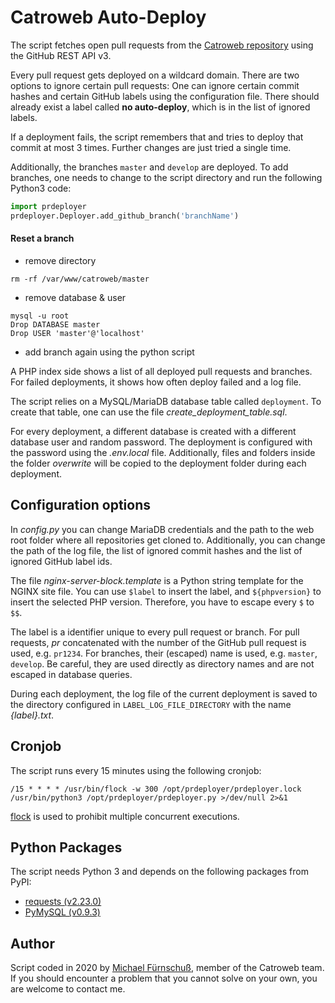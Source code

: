 # Catroweb Auto-Deploy
The script fetches open pull requests from the [Catroweb repository](https://github.com/Catrobat/Catroweb-Symfony) 
using the GitHub REST API v3.

Every pull request gets deployed on a wildcard domain. There are two options to ignore certain pull requests: 
One can ignore certain commit hashes and certain GitHub labels using the configuration file. 
There should already exist a label called **no auto-deploy**, which is in the list of ignored labels.

If a deployment fails, the script remembers that and tries to deploy that commit at most 3 times. 
Further changes are just tried a single time.

Additionally, the branches `master` and `develop` are deployed. 
To add branches, one needs to change to the script directory and run the following Python3 code:
```python
import prdeployer
prdeployer.Deployer.add_github_branch('branchName')
```

#### Reset a branch

- remove directory
```
rm -rf /var/www/catroweb/master
```
- remove database & user
```
mysql -u root
Drop DATABASE master
Drop USER 'master'@'localhost'
```
- add branch again using the python script


A PHP index side shows a list of all deployed pull requests and branches. For failed deployments, 
it shows how often deploy failed and a log file.

The script relies on a MySQL/MariaDB database table called `deployment`. 
To create that table, one can use the file *create_deployment_table.sql*.

For every deployment, a different database is created with a different database user and random password. 
The deployment is configured with the password using the *.env.local* file. 
Additionally, files and folders inside the folder *overwrite* will be copied to the deployment folder during each deployment.

## Configuration options
In _config.py_ you can change MariaDB credentials 
and the path to the web root folder where all repositories get cloned to.
Additionally, you can change the path of the log file, the list of ignored commit hashes 
and the list of ignored GitHub label ids.

The file _nginx-server-block.template_ is a Python string template for the NGINX site file.
You can use `$label` to insert the label, and `${phpversion}` to insert the selected PHP version. 
Therefore, you have to escape every `$` to `$$`.

The label is a identifier unique to every pull request or branch.
For pull requests, _pr_ concatenated with the number of the GitHub pull request is used, e.g. `pr1234`.
For branches, their (escaped) name is used, e.g. `master`, `develop`. 
Be careful, they are used directly as directory names and are not escaped in database queries.

During each deployment, the log file of the current deployment is saved 
to the directory configured in `LABEL_LOG_FILE_DIRECTORY` with the name *{label}.txt*. 

## Cronjob
The script runs every 15 minutes using the following cronjob:

```
/15 * * * * /usr/bin/flock -w 300 /opt/prdeployer/prdeployer.lock /usr/bin/python3 /opt/prdeployer/prdeployer.py >/dev/null 2>&1
```

[flock](https://linux.die.net/man/2/flock) is used to prohibit multiple concurrent executions.


## Python Packages
The script needs Python 3 and depends on the following packages from PyPI:
 * [requests (v2.23.0)](https://pypi.org/project/requests/)
 * [PyMySQL (v0.9.3)](https://pypi.org/project/pymysql/)

## Author
Script coded in 2020 by [Michael Fürnschuß](https://www.mf.at), member of the Catroweb team.
If you should encounter a problem that you cannot solve on your own, you are welcome to contact me.
